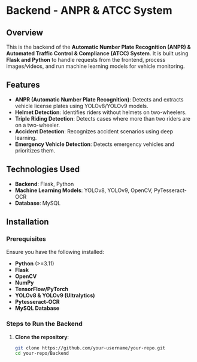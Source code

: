 # Backend - ANPR & ATCC System

## Overview
This is the backend of the **Automatic Number Plate Recognition (ANPR) & Automated Traffic Control & Compliance (ATCC) System**. It is built using **Flask and Python** to handle requests from the frontend, process images/videos, and run machine learning models for vehicle monitoring.

## Features
- **ANPR (Automatic Number Plate Recognition)**: Detects and extracts vehicle license plates using YOLOv8/YOLOv9 models.
- **Helmet Detection**: Identifies riders without helmets on two-wheelers.
- **Triple Riding Detection**: Detects cases where more than two riders are on a two-wheeler.
- **Accident Detection**: Recognizes accident scenarios using deep learning.
- **Emergency Vehicle Detection**: Detects emergency vehicles and prioritizes them.

## Technologies Used
- **Backend**: Flask, Python  
- **Machine Learning Models**: YOLOv8, YOLOv9, OpenCV, PyTesseract-OCR  
- **Database**: MySQL  

## Installation
### **Prerequisites**
Ensure you have the following installed:  
- **Python** (>=3.11)  
- **Flask**  
- **OpenCV**  
- **NumPy**  
- **TensorFlow/PyTorch**  
- **YOLOv8 & YOLOv9 (Ultralytics)**  
- **Pytesseract-OCR**  
- **MySQL Database**  

### **Steps to Run the Backend**
1. **Clone the repository**:
   ```sh
   git clone https://github.com/your-username/your-repo.git
   cd your-repo/Backend

